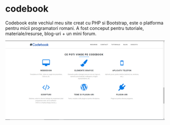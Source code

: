 # codebook
Codebook este vechiul meu site creat cu PHP si Bootstrap, este o platforma pentru micii programatori romani. A fost conceput pentru tutoriale, materiale/resurse, blog-uri + un mini forum.

![alt text](https://github.com/GosmanVlad/codebook/blob/master/Untitled.png)
